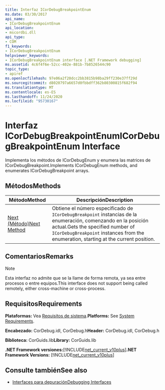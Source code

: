 ```yaml
---
title: Interfaz ICorDebugBreakpointEnum
ms.date: 03/30/2017
api_name:
- ICorDebugBreakpointEnum
api_location:
- mscordbi.dll
api_type:
- COM
f1_keywords:
- ICorDebugBreakpointEnum
helpviewer_keywords:
- ICorDebugBreakpointEnum interface [.NET Framework debugging]
ms.assetid: 4c6f4f6e-52cc-402e-881b-7b8526544c90
topic_type:
- apiref
ms.openlocfilehash: 97e06a2f20dcc2bb3815b98ba29ff230e37ff29d
ms.sourcegitcommit: d8020797a6657d0fbbdff362b80300815f682f94
ms.translationtype: MT
ms.contentlocale: es-ES
ms.lasthandoff: 11/24/2020
ms.locfileid: "95730167"
---
```

# <a name="icordebugbreakpointenum-interface"></a><span data-ttu-id="945ed-102">Interfaz ICorDebugBreakpointEnum</span><span class="sxs-lookup"><span data-stu-id="945ed-102">ICorDebugBreakpointEnum Interface</span></span>

<span data-ttu-id="945ed-103">Implementa los métodos de ICorDebugEnum y enumera las matrices de ICorDebugBreakpoint.</span><span class="sxs-lookup"><span data-stu-id="945ed-103">Implements ICorDebugEnum methods, and enumerates ICorDebugBreakpoint arrays.</span></span>  
  
## <a name="methods"></a><span data-ttu-id="945ed-104">Métodos</span><span class="sxs-lookup"><span data-stu-id="945ed-104">Methods</span></span>  
  
|<span data-ttu-id="945ed-105">Método</span><span class="sxs-lookup"><span data-stu-id="945ed-105">Method</span></span>|<span data-ttu-id="945ed-106">Descripción</span><span class="sxs-lookup"><span data-stu-id="945ed-106">Description</span></span>|  
|------------|-----------------|  
|[<span data-ttu-id="945ed-107">Next (Método)</span><span class="sxs-lookup"><span data-stu-id="945ed-107">Next Method</span></span>](icordebugbreakpointenum-next-method.md)|<span data-ttu-id="945ed-108">Obtiene el número especificado de `ICorDebugBreakpoint` instancias de la enumeración, comenzando en la posición actual.</span><span class="sxs-lookup"><span data-stu-id="945ed-108">Gets the specified number of `ICorDebugBreakpoint` instances from the enumeration, starting at the current position.</span></span>|  
  
## <a name="remarks"></a><span data-ttu-id="945ed-109">Comentarios</span><span class="sxs-lookup"><span data-stu-id="945ed-109">Remarks</span></span>  
  
> [!NOTE]
> <span data-ttu-id="945ed-110">Esta interfaz no admite que se la llame de forma remota, ya sea entre procesos o entre equipos.</span><span class="sxs-lookup"><span data-stu-id="945ed-110">This interface does not support being called remotely, either cross-machine or cross-process.</span></span>  
  
## <a name="requirements"></a><span data-ttu-id="945ed-111">Requisitos</span><span class="sxs-lookup"><span data-stu-id="945ed-111">Requirements</span></span>  

 <span data-ttu-id="945ed-112">**Plataformas:** Vea [Requisitos de sistema](../../get-started/system-requirements.md).</span><span class="sxs-lookup"><span data-stu-id="945ed-112">**Platforms:** See [System Requirements](../../get-started/system-requirements.md).</span></span>  
  
 <span data-ttu-id="945ed-113">**Encabezado:** CorDebug.idl, CorDebug.h</span><span class="sxs-lookup"><span data-stu-id="945ed-113">**Header:** CorDebug.idl, CorDebug.h</span></span>  
  
 <span data-ttu-id="945ed-114">**Biblioteca:** CorGuids.lib</span><span class="sxs-lookup"><span data-stu-id="945ed-114">**Library:** CorGuids.lib</span></span>  
  
 <span data-ttu-id="945ed-115">**.NET Framework versiones:**[!INCLUDE[net_current_v10plus](../../../../includes/net-current-v10plus-md.md)]</span><span class="sxs-lookup"><span data-stu-id="945ed-115">**.NET Framework Versions:** [!INCLUDE[net_current_v10plus](../../../../includes/net-current-v10plus-md.md)]</span></span>  
  
## <a name="see-also"></a><span data-ttu-id="945ed-116">Consulte también</span><span class="sxs-lookup"><span data-stu-id="945ed-116">See also</span></span>

- [<span data-ttu-id="945ed-117">Interfaces para depuración</span><span class="sxs-lookup"><span data-stu-id="945ed-117">Debugging Interfaces</span></span>](debugging-interfaces.md)
